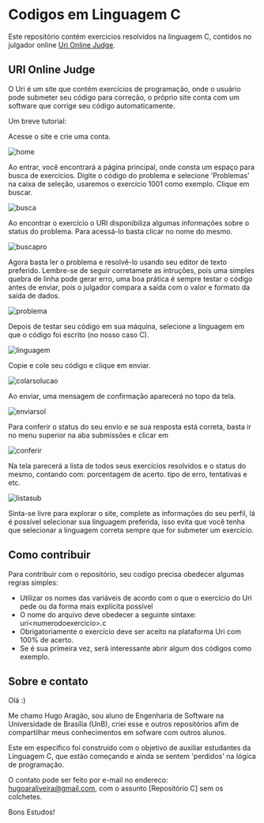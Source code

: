 # Codigos em Linguagem C
Este repositório contém exercicios resolvidos na linguagem C, contidos no julgador online [Uri Online Judge](https://www.urionlinejudge.com.br/judge/pt/login).

## URI Online Judge
O Uri é um site que contém exercícios de programação, onde o usuário pode
submeter seu código para correção, o próprio site conta com um software
que corrige seu código automaticamente.

Um breve tutorial:

Acesse o site e crie uma conta.

![home](img/urihome.png)

Ao entrar, você encontrará a página principal, onde consta um espaço para busca de exercícios. Digite o código do problema e selecione 'Problemas' na caixa de seleção, usaremos o exercício 1001 como exemplo. Clique em buscar.

![busca](img/busca.png)

Ao encontrar o exercício o URI disponibiliza algumas informações sobre o status do problema. Para acessá-lo basta clicar no nome do mesmo.

![buscapro](img/buscapro.png)

Agora basta ler o problema e resolvê-lo usando seu editor de texto preferido. Lembre-se de seguir corretamete as intruções, pois uma simples quebra de linha pode gerar erro, uma boa prática é sempre testar o código antes de enviar, pois o julgador compara a saída com o valor e formato da saída de dados.

![problema](img/problema.png)

Depois de testar seu código em sua máquina, selecione a linguagem em que o código foi escrito (no nosso caso C).

![linguagem](img/linguagem.png)

Copie e cole seu código e clique em enviar.

![colarsolucao](img/colarsolucao.png)

Ao enviar, uma mensagem de confirmação aparecerá no topo da tela.

![enviarsol](img/enviarsol.png)

Para conferir o status do seu envio e se sua resposta está correta, basta ir no menu superior na aba submissões e clicar em 

![conferir](img/conferir.png)

Na tela parecerá a lista de todos seus exercícios resolvidos e o status do mesmo, contando com: porcentagem de acerto. tipo de erro, tentativas e etc.

![listasub](img/listasub.png)

Sinta-se livre para explorar o site, complete as informações do seu perfil,
lá é possível selecionar sua linguagem preferida, isso evita que você tenha que selecionar a linguagem correta sempre que for submeter um exercício.

## Como contribuir
Para contribuir com o repositório, seu codigo precisa obedecer algumas regras simples:          
* Utilizar os nomes das variáveis de acordo com o que o exercício do Uri pede ou da forma mais explícita possível    
* O nome do arquivo deve obedecer a seguinte sintaxe: uri\<numerodoexercicio\>.c
* Obrigatoriamente o exercício deve ser aceito na plataforma Uri com 100% de acerto.
* Se é sua primeira vez, será interessante abrir algum dos códigos como exemplo.

## Sobre e contato
Olá :)

Me chamo Hugo Aragão, sou aluno de Engenharia de Software na Universidade de Brasília (UnB), criei esse e outros repositórios afim de compartilhar meus conhecimentos em sofware com outros alunos.

Este em específico foi construído com o objetivo de auxiliar estudantes da Linguagem C, que estão começando e ainda se sentem 'perdidos' na lógica de programação.

O contato pode ser feito por e-mail no endereco: hugoaraliveira@gmail.com, com o assunto [Repositório C] sem os colchetes.

Bons Estudos!
